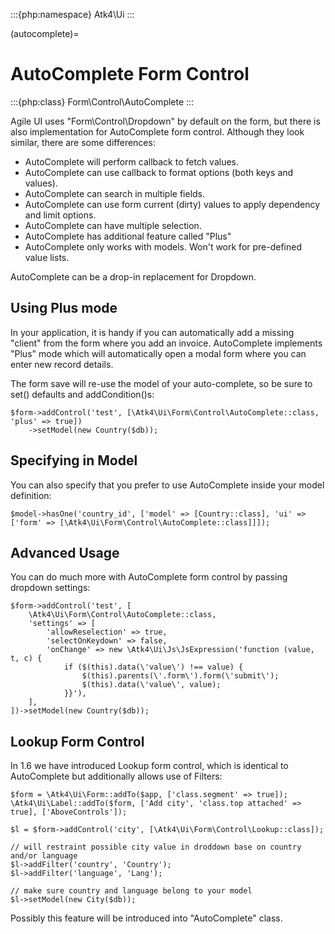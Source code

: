 :::{php:namespace} Atk4\Ui
:::

(autocomplete)=

# AutoComplete Form Control

:::{php:class} Form\Control\AutoComplete
:::

Agile UI uses "Form\Control\Dropdown" by default on the form, but there is also implementation
for AutoComplete form control. Although they look similar, there are some differences:

- AutoComplete will perform callback to fetch values.
- AutoComplete can use callback to format options (both keys and values).
- AutoComplete can search in multiple fields.
- AutoComplete can use form current (dirty) values to apply dependency and limit options.
- AutoComplete can have multiple selection.
- AutoComplete has additional feature called "Plus"
- AutoComplete only works with models. Won't work for pre-defined value lists.

AutoComplete can be a drop-in replacement for Dropdown.

## Using Plus mode

In your application, it is handy if you can automatically add a missing "client" from the form
where you add an invoice. AutoComplete implements "Plus" mode which will automatically open a modal
form where you can enter new record details.

The form save will re-use the model of your auto-complete, so be sure to set() defaults and
addCondition()s:

```
$form->addControl('test', [\Atk4\Ui\Form\Control\AutoComplete::class, 'plus' => true])
    ->setModel(new Country($db));
```

## Specifying in Model

You can also specify that you prefer to use AutoComplete inside your model definition:

```
$model->hasOne('country_id', ['model' => [Country::class], 'ui' => ['form' => [\Atk4\Ui\Form\Control\AutoComplete::class]]]);
```

## Advanced Usage

You can do much more with AutoComplete form control by passing dropdown settings:

```
$form->addControl('test', [
    \Atk4\Ui\Form\Control\AutoComplete::class,
    'settings' => [
        'allowReselection' => true,
        'selectOnKeydown' => false,
        'onChange' => new \Atk4\Ui\Js\JsExpression('function (value, t, c) {
            if ($(this).data(\'value\') !== value) {
                $(this).parents(\'.form\').form(\'submit\');
                $(this).data(\'value\', value);
            }}'),
    ],
])->setModel(new Country($db));
```

## Lookup Form Control

In 1.6 we have introduced Lookup form control, which is identical to AutoComplete but additionally allows
use of Filters:

```
$form = \Atk4\Ui\Form::addTo($app, ['class.segment' => true]);
\Atk4\Ui\Label::addTo($form, ['Add city', 'class.top attached' => true], ['AboveControls']);

$l = $form->addControl('city', [\Atk4\Ui\Form\Control\Lookup::class]);

// will restraint possible city value in droddown base on country and/or language
$l->addFilter('country', 'Country');
$l->addFilter('language', 'Lang');

// make sure country and language belong to your model
$l->setModel(new City($db));
```

Possibly this feature will be introduced into "AutoComplete" class.
